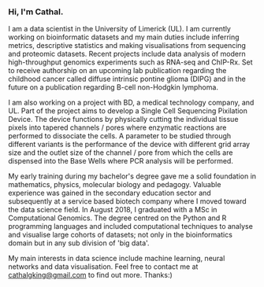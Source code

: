 ### Hi, I'm Cathal.

<i class="ai ai-google-scholar-square ai-3x"></i>



I am a data scientist in the University of Limerick (UL). I am currently working on bioinformatic datasets and my main duties include inferring metrics, descriptive statistics and making visualisations from sequencing and proteomic datasets. Recent projects include data analysis of modern high-throughput genomics experiments such as RNA-seq and ChIP-Rx. Set to receive authorship on an upcoming lab publication regarding the childhood cancer called diffuse intrinsic pontine glioma (DIPG) and in the future on a publication regarding B-cell non-Hodgkin lymphoma.

I am also working on a project with BD, a medical technology company, and UL. Part of the project aims to develop a Single Cell Sequencing Pixilation Device. The device functions by physically cutting the individual tissue pixels into tapered channels / pores where enzymatic reactions are performed to dissociate the cells. A parameter to be studied through different variants is the performance of the device with different grid array size and the outlet size of the channel / pore from which the cells are dispensed into the Base Wells where PCR analysis will be performed.

My early training during my bachelor's degree gave me a solid foundation in mathematics, physics, molecular biology and pedagogy. Valuable experience was gained in the secondary education sector and subsequently at a service based biotech company where I moved toward the data science field. In August 2018, I graduated with a MSc in Computational Genomics. The degree centred on the Python and R programming languages and included computational techniques to analyse and visualise large cohorts of datasets; not only in the bioinformatics domain but in any sub division of 'big data'.

My main interests in data science include machine learning, neural networks and data visualisation. Feel free to contact me at cathalgking@gmail.com to find out more. Thanks:)

<!-- **Twitter: [@cking](https://twitter.com/strnr)**   -->
<!-- **Email:** `echo wvtufqifo@hnbjm.dpn | tr '[b-{' '[a-z]'` -->
